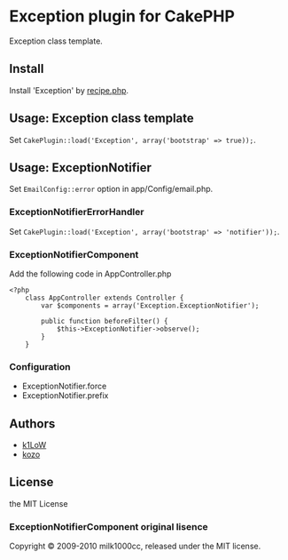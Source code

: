 # Exception plugin for CakePHP

Exception class template.

## Install

Install 'Exception' by [recipe.php](https://github.com/k1LoW/recipe).

## Usage: Exception class template

Set `CakePlugin::load('Exception', array('bootstrap' => true));`.

## Usage: ExceptionNotifier

Set `EmailConfig::error` option in app/Config/email.php.

### ExceptionNotifierErrorHandler

Set `CakePlugin::load('Exception', array('bootstrap' => 'notifier'));`.

### ExceptionNotifierComponent

Add the following code in AppController.php

    <?php
        class AppController extends Controller {
            var $components = array('Exception.ExceptionNotifier');
            
            public function beforeFilter() {
                $this->ExceptionNotifier->observe();
            }
        }

### Configuration

- ExceptionNotifier.force
- ExceptionNotifier.prefix

## Authors

- [k1LoW](https://github.com/k1LoW)
- [kozo](https://github.com/kozo)

## License
the MIT License

### ExceptionNotifierComponent original lisence
Copyright © 2009-2010 milk1000cc, released under the MIT license.
